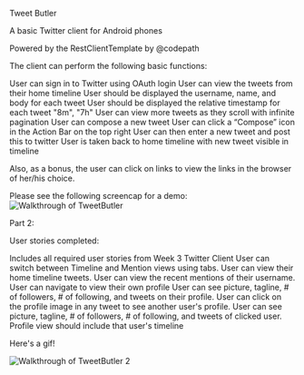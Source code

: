Tweet Butler

A basic Twitter client for Android phones 

Powered by the 
RestClientTemplate by @codepath

The client can perform the following basic functions: 

User can sign in to Twitter using OAuth login
User can view the tweets from their home timeline
User should be displayed the username, name, and body for each tweet
User should be displayed the relative timestamp for each tweet "8m", "7h"
User can view more tweets as they scroll with infinite pagination
User can compose a new tweet
User can click a “Compose” icon in the Action Bar on the top right
User can then enter a new tweet and post this to twitter
User is taken back to home timeline with new tweet visible in timeline

Also, as a bonus,
the user can click on links to view the links in the browser of her/his choice.

Please see the following screencap for a demo: 
![Walkthrough of TweetButler](https://www.dropbox.com/s/qsjhix9dxfapb10/tweetbutler2.gif?dl=1)

Part 2: 


User stories completed: 

Includes all required user stories from Week 3 Twitter Client
User can switch between Timeline and Mention views using tabs.
User can view their home timeline tweets.
User can view the recent mentions of their username.
User can navigate to view their own profile
User can see picture, tagline, # of followers, # of following, and tweets on their profile.
User can click on the profile image in any tweet to see another user's profile.
User can see picture, tagline, # of followers, # of following, and tweets of clicked user.
Profile view should include that user's timeline

Here's a gif! 


![Walkthrough of TweetButler 2](https://www.dropbox.com/s/8edbgxdf7kd6jum/tweetbutler2point0.gif?dl=1)

